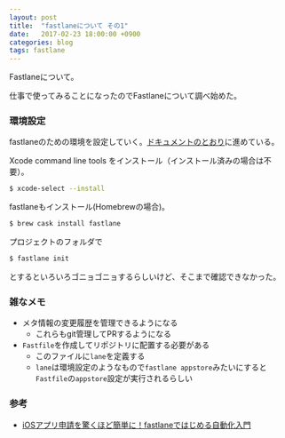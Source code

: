 ```yaml
---
layout: post
title:  "fastlaneについて その1"
date:   2017-02-23 18:00:00 +0900
categories: blog
tags: fastlane
---
```

Fastlaneについて。

仕事で使ってみることになったのでFastlaneについて調べ始めた。


### 環境設定

fastlaneのための環境を設定していく。[ドキュメントのとおり](https://docs.fastlane.tools/getting-started/ios/setup/)に進めている。

Xcode command line tools をインストール（インストール済みの場合は不要）。

```bash
$ xcode-select --install
```

fastlaneもインストール(Homebrewの場合)。

```bash
$ brew cask install fastlane
```

プロジェクトのフォルダで

```bash
$ fastlane init
```

とするといろいろゴニョゴニョするらしいけど、そこまで確認できなかった。


### 雑なメモ

- メタ情報の変更履歴を管理できるようになる
  - これらもgit管理してPRするようになる
- `Fastfile`を作成してリポジトリに配置する必要がある
  - このファイルに`lane`を定義する
  - `lane`は環境設定のようなもので`fastlane appstore`みたいにすると`Fastfile`の`appstore`設定が実行されるらしい

### 参考
- [iOSアプリ申請を驚くほど簡単に！fastlaneではじめる自動化入門](https://www.wantedly.com/companies/wantedly/post_articles/30973)